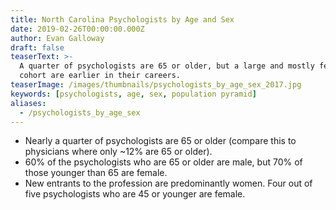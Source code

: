```yaml
---
title: North Carolina Psychologists by Age and Sex
date: 2019-02-26T00:00:00.000Z
author: Evan Galloway
draft: false
teaserText: >-
  A quarter of psychologists are 65 or older, but a large and mostly female
  cohort are earlier in their careers.
teaserImage: /images/thumbnails/psychologists_by_age_sex_2017.jpg
keywords: [psychologists, age, sex, population pyramid]
aliases:
  - /psychologists_by_age_sex
---
```



<ul>

<li>Nearly a quarter of psychologists are 65 or older (compare this to physicians where only ~12% are 65 or older).</li>

<li>60% of the psychologists who are 65 or older are male, but 70% of those younger than 65 are female.</li>

<li>New entrants to the profession are predominantly women.  Four out of five psychologists who are 45 or younger are female.</li>

</ul>
<div id='viewof-layout' class="control"></div>
<div id='chart'></div>

<script type=module>

import {Runtime, Inspector} from "https://unpkg.com/@observablehq/runtime@3/dist/runtime.js";
import define from "https://api.observablehq.com/@gallowayevan/population-structure-for-north-carolina-psychologists-20.js?v=3";
  
  const renders = {
    "viewof layout": "#viewof-layout",
    "chart": "#chart"
  };

  for (let i in renders)
    renders[i] = document.querySelector(renders[i]);

const runtime = new Runtime();
const main = runtime.module(define, name => {
if (renders[name]){
      return new Inspector(renders[name]);
    } else {
        return true;
    }
});

</script>
